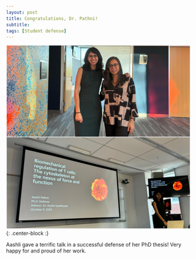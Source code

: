 ```yaml
---
layout: post
title: Congratulations, Dr. Pathni!
subtitle:
tags: [Student defense]
---
```


![Aashli_defense](/img/posts/Aashli_defense.JPG){: .center-block :}

Aashli gave a terrific talk in a successful defense of her PhD thesis! Very happy for and proud of her work.
